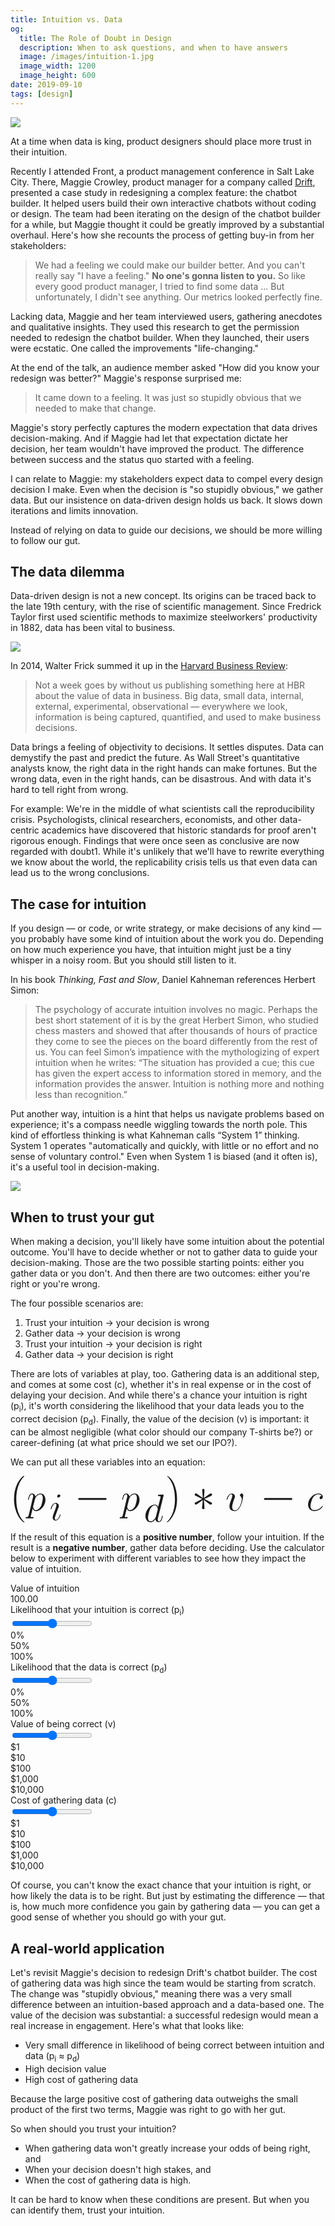 ```yaml
---
title: Intuition vs. Data
og:
  title: The Role of Doubt in Design
  description: When to ask questions, and when to have answers
  image: /images/intuition-1.jpg
  image_width: 1200
  image_height: 600
date: 2019-09-10
tags: [design]
---
```


![](/images/intuition-1.png)

At a time when data is king, product designers should place more trust in their intuition.

Recently I attended Front, a product management conference in Salt Lake City. There, Maggie Crowley, product manager for a company called [Drift](https://www.drift.com/), presented a case study in redesigning a complex feature: the chatbot builder. It helped users build their own interactive chatbots without coding or design. The team had been iterating on the design of the chatbot builder for a while, but Maggie thought it could be greatly improved by a substantial overhaul. Here's how she recounts the process of getting buy-in from her stakeholders:

>  We had a feeling we could make our builder better. And you can't really say "I have a feeling." **No one's gonna listen to you.** So like every good product manager, I tried to find some data ... But unfortunately, I didn't see anything. Our metrics looked perfectly fine.

Lacking data, Maggie and her team interviewed users, gathering anecdotes and qualitative insights. They used this research to get the permission needed to redesign the chatbot builder. When they launched, their users were ecstatic. One called the improvements "life-changing."

At the end of the talk, an audience member asked "How did you know your redesign was better?" Maggie's response surprised me:

>  It came down to a feeling. It was just so stupidly obvious that we needed to make that change.

Maggie's story perfectly captures the modern expectation that data drives decision-making. And if Maggie had let that expectation dictate her decision, her team wouldn't have improved the product. The difference between success and the status quo started with a feeling.

I can relate to Maggie: my stakeholders expect data to compel every design decision I make. Even when the decision is "so stupidly obvious," we gather data. But our insistence on data-driven design holds us back. It slows down iterations and limits innovation.

Instead of relying on data to guide our decisions, we should be more willing to follow our gut.


## The data dilemma

Data-driven design is not a new concept. Its origins can be traced back to the late 19th century, with the rise of scientific management. Since Fredrick Taylor first used scientific methods to maximize steelworkers' productivity in 1882, data has been vital to business. 

![](/images/intuition-3.jpg)

In 2014, Walter Frick summed it up in the [Harvard Business Review](https://hbr.org/2014/05/an-introduction-to-data-driven-decisions-for-managers-who-dont-like-math):

> Not a week goes by without us publishing something here at HBR about the value of data in business. Big data, small data, internal, external, experimental, observational — everywhere we look, information is being captured, quantified, and used to make business decisions.

Data brings a feeling of objectivity to decisions. It settles disputes. Data can demystify the past and predict the future. As Wall Street's quantitative analysts know, the right data in the right hands can make fortunes. But the wrong data, even in the right hands, can be disastrous. And with data it's hard to tell right from wrong.

For example: We're in the middle of what scientists call the reproducibility crisis. Psychologists, clinical researchers, economists, and other data-centric academics have discovered that historic standards for proof aren't rigorous enough. Findings that were once seen as conclusive are now regarded with doubt1. While it's unlikely that we'll have to rewrite everything we know about the world, the replicability crisis tells us that even data can lead us to the wrong conclusions.

## The case for intuition

If you design — or code, or write strategy, or make decisions of any kind — you probably have some kind of intuition about the work you do. Depending on how much experience you have, that intuition might just be a tiny whisper in a noisy room. But you should still listen to it.

In his book _Thinking, Fast and Slow_, Daniel Kahneman references Herbert Simon:

> The psychology of accurate intuition involves no magic. Perhaps the best short statement of it is by the great Herbert Simon, who studied chess masters and showed that after thousands of hours of practice they come to see the pieces on the board differently from the rest of us. You can feel Simon’s impatience with the mythologizing of expert intuition when he writes: “The situation has provided a cue; this cue has given the expert access to information stored in memory, and the information provides the answer. Intuition is nothing more and nothing less than recognition.”

Put another way, intuition is a hint that helps us navigate problems based on experience; it's a compass needle wiggling towards the north pole. This kind of effortless thinking is what Kahneman calls “System 1” thinking. System 1 operates "automatically and quickly, with little or no effort and no sense of voluntary control." Even when System 1 is biased (and it often is), it's a useful tool in decision-making.

![](/images/intuition-2.png)

## When to trust your gut

When making a decision, you'll likely have some intuition about the potential outcome. You'll have to decide whether or not to gather data to guide your decision-making. Those are the two possible starting points: either you gather data or you don't. And then there are two outcomes: either you're right or you're wrong.

The four possible scenarios are:

1. Trust your intuition → your decision is wrong
2. Gather data → your decision is wrong
3. Trust your intuition → your decision is right
4. Gather data → your decision is right

There are lots of variables at play, too. Gathering data is an additional step, and comes at some cost (&#8203;c), whether it's in real expense or in the cost of delaying your decision. And while there's a chance your intuition is right (p<sub>i</sub>), it's worth considering the likelihood that your data leads you to the correct decision (p<sub>d</sub>). Finally, the value of the decision (v) is important: it can be almost negligible (what color should our company T-shirts be?) or career-defining (at what price should we set our IPO?).

We can put all these variables into an equation:

<svg class="intuition--equation" viewBox='0 0  188 28' xmlns="http://www.w3.org/2000/svg" xmlns:xlink="http://www.w3.org/1999/xlink">
  <defs>
    <path id="g" d="M16.3-5.7c.5 0 .9 0 .9-.5s-.4-.5-.9-.5H3c-.4 0-.8 0-.8.5s.4.5.8.5h13.4z"/>
    <path id="j" d="M6.8-10.6c0-.3 0-1-.6-1-.4 0-.7.4-.6.7v.3l.3 3.9L2.7-9l-.4-.2c-.4 0-.7.4-.7.7 0 .4.3.5.5.6l3.5 1.7-3.4 1.7c-.4.2-.6.3-.6.6s.3.7.7.7l.8-.4 2.8-2-.4 4.1c0 .5.5.7.7.7.3 0 .6-.2.6-.7l-.3-4.2 3.1 2.4.5.1c.3 0 .7-.3.7-.7 0-.3-.3-.5-.6-.6L6.7-6.2l3.5-1.6c.4-.2.6-.3.6-.7s-.4-.7-.7-.7l-.9.5-2.7 2 .3-3.9z"/>
    <use id="l" xlink:href="#a"/>
    <use id="e" xlink:href="#b"/>
    <use id="k" xlink:href="#c"/>
    <path id="d" d="M7.6 6C6.4 4.8 3.3 1.7 3.3-6s3-11 4.2-12.2V-18.5C7-18.6 5-16.7 3.7-14a18.7 18.7 0 0 0-1.6 7.8c0 1.8.2 4.8 1.7 8C5 4.4 7 6.2 7.4 6.2c.1 0 .2 0 .2-.2z"/>
    <path id="i" d="M6.5-6.2a20 20 0 0 0-1.6-8 10.4 10.4 0 0 0-3.6-4.4l-.1.2v.1C2.4-17 5.4-13.9 5.4-6.2c0 7.7-3 10.9-4.2 12.1V6l.1.2c.3 0 2.4-1.8 3.6-4.6C6.2-1 6.5-3.8 6.5-6.2z"/>
    <path id="a" d="M8-7.8c-.3 0-.5 0-.8.3-.1 0-.3.4-.3.7 0 .4.3.7.7.7.5 0 1-.4 1-1.3 0-1-1-1.7-2.4-1.7-2.7 0-5.4 3-5.4 5.9C.8-1.4 2 .2 4 .2 7 .2 8.6-2 8.6-2.3c0 0 0-.2-.2-.2l-.2.2A5.3 5.3 0 0 1 4-.3c-1.4 0-1.9-1.1-1.9-2.2 0-.7.4-2.7 1.1-4.1.5-1 1.7-2.1 3-2.1.2 0 1.4 0 1.8 1z"/>
    <path id="h" d="M10.4-13.8v-.3c0-.2-.2-.2-.2-.2H9.1l-1 .1c-.6 0-.7.1-.7.5 0 .2.1.2.4.2 1 0 1 .2 1 .4v.3l-1.3 5C7.3-8.2 6.8-9 5.7-9 3.3-9 .8-6 .8-3 .8-1 2 .3 3.4.3c1.2 0 2.1-.9 2.7-1.6C6.3 0 7.3.2 8 .2S9-.2 9.4-.9l.6-2c0-.2 0-.2-.2-.2s-.2 0-.3.4C9.2-1.5 8.8-.2 8-.2c-.6 0-.7-.5-.7-1l.2-1 2.9-11.6zM6.2-2.5c0 .4 0 .4-.4.8C5.4-1 4.5-.2 3.5-.2c-.9 0-1.3-.8-1.3-2 0-1.1.6-3.4 1-4.3.7-1.5 1.7-2.2 2.5-2.2C7-8.7 7.3-7 7.3-6.8v.3l-1 4z"/>
    <path id="f" d="M5.8-3h-.2c-.1 0-.2 0-.3.4C4.8-.8 4-.2 3.3-.2c-.3 0-.6 0-.6-.7 0-.5.3-1.2.5-1.8l1.4-3.8c.1-.2.3-.6.3-1 0-.8-.7-1.6-1.7-1.6C1.3-9.1.6-6.1.6-6c0 .1 0 .2.2.2S1-5.8 1-6c.6-2 1.4-2.7 2-2.7.2 0 .6 0 .6.7 0 .5-.3 1.2-.4 1.7L1.8-2.5l-.2 1c0 1 .6 1.7 1.6 1.7 1.9 0 2.6-3 2.6-3.2zm-.1-9.9c0-.3-.3-.7-.7-.7-.5 0-1 .5-1 1s.4.7.6.7c.6 0 1-.5 1-1z"/>
    <path id="b" d="M.9 2.6c-.2.6-.2.8-1 .8-.3 0-.5 0-.5.4 0 0 0 .2.2.2h3.6c.2 0 .4 0 .4-.4 0-.2-.1-.2-.5-.2-1 0-1-.1-1-.3 0-.2 1-3.8 1-4.3.3.6.8 1.4 2 1.4 2.3 0 4.8-3 4.8-6 0-2-1.1-3.3-2.6-3.3-1.4 0-2.5 1.3-2.7 1.6-.2-1-1-1.6-1.8-1.6-.6 0-1 .3-1.5 1L.7-6c0 .1 0 .2.2.2s.2 0 .3-.5c.3-1.2.7-2.4 1.5-2.4.5 0 .7.3.7 1 0 .4 0 .7-.2 1L1 2.6zm3.6-9c.1-.6.7-1.2 1-1.5.2-.2 1-.8 1.7-.8 1 0 1.3 1 1.3 2s-.5 3.3-1 4.4C6.8-1.2 6-.3 5-.3 3.6-.2 3.4-2 3.4-2v-.3l1-4z"/>
    <path id="c" d="M9.4-7.7c0-1.3-.6-1.4-.8-1.4-.5 0-1 .5-1 .9 0 .2.2.4.3.5.2.2.7.7.7 1.8C8.6-5 7.4-.2 5-.2c-1.2 0-1.5-1-1.5-1.8 0-1 .5-2.5 1-4 .4-.8.5-1 .5-1.5 0-.8-.7-1.6-1.7-1.6-2 0-2.7 3-2.7 3.1 0 .1 0 .2.2.2S1-5.8 1-6c.6-2 1.4-2.7 2-2.7.2 0 .6 0 .6.7a6 6 0 0 1-.5 1.9c-1 2.6-1 3.3-1 3.8 0 .4 0 1.3.7 1.9.7.6 1.7.6 2 .6 3.4 0 4.5-6.8 4.5-8z"/>
  </defs>
  <g fill="currentColor" transform="matrix(1.13 0 0 1.13 -64 -61.1)">
    <use x="56.4" y="72.4" xlink:href="#d"/>
    <use x="65.2" y="72.4" xlink:href="#e"/>
    <use x="77.3" y="77.4" xlink:href="#f"/>
    <use x="90.2" y="72.4" xlink:href="#g"/>
    <use x="114.9" y="72.4" xlink:href="#e"/>
    <use x="127.1" y="78.2" xlink:href="#h"/>
    <use x="138.1" y="72.4" xlink:href="#i"/>
    <use x="152.3" y="72.4" xlink:href="#j"/>
    <use x="170.2" y="72.4" xlink:href="#k"/>
    <use x="188.3" y="72.4" xlink:href="#g"/>
    <use x="213" y="72.4" xlink:href="#l"/>
  </g>
</svg>

If the result of this equation is a **positive number**, follow your intuition. If the result is a **negative number**, gather data before deciding. Use the calculator below to experiment with different variables to see how they impact the value of intuition.

<script src="/js/intuition.js"></script>
<div class="intuition--container">
<div class="intuition--results l--space-flush">
    <div class="intuition--label">Value of intuition</div>
    <div class="intuition--value t--size-xxl">100.00</div>
</div>
<div class="intuition--slider l--space-flush">
    <div class="intuition--header">Likelihood that your intuition is correct (p<sub>i</sub>)</div>
    <input class="intuition--slider" type="range" value="0.5" min="0" max="1" step="0.01" id="intuition">
    <div class="intuition--labels">
        <div class="intuition--label">0%</div>
        <div class="intuition--label">50%</div>
        <div class="intuition--label">100%</div>
    </div>
</div>
<div class="intuition--slider l--space-flush">
    <div class="intuition--header">Likelihood that the data is correct (p<sub>d</sub>)</div>
    <input class="intuition--slider" type="range" value="0.5" min="0" max="1" step="0.01" id="data">
    <div class="intuition--labels">
        <div class="intuition--label">0%</div>
        <div class="intuition--label">50%</div>
        <div class="intuition--label">100%</div>
    </div>
</div>
<div class="intuition--slider l--space-flush">
    <div class="intuition--header">Value of being correct (v)</div>
    <input class="intuition--slider" type="range" value="2" min="0" max="4" id="correct">
    <div class="intuition--labels intuition--rotated">
        <div class="intuition--label">$1</div>
        <div class="intuition--label">$10</div>
        <div class="intuition--label">$100</div>
        <div class="intuition--label">$1,000</div>
        <div class="intuition--label">$10,000</div>
    </div>
</div>
<div class="slider l--space-flush">
    <div class="intuition--header">Cost of gathering data (c)</div>
    <input class="intuition--slider" type="range" value="2" min="0" max="4" id="cost">
    <div class="intuition--labels intuition--rotated">
        <div class="intuition--label"><span>$1</span></div>
        <div class="intuition--label"><span>$10</span></div>
        <div class="intuition--label"><span>$100</span></div>
        <div class="intuition--label"><span>$1,000</span></div>
        <div class="intuition--label"><span>$10,000</span></div>
    </div>
</div>
</div>

Of course, you can't know the exact chance that your intuition is right, or how likely the data is to be right. But just by estimating the difference — that is, how much more confidence you gain by gathering data — you can get a good sense of whether you should go with your gut.

## A real-world application

Let's revisit Maggie's decision to redesign Drift's chatbot builder. The cost of gathering data was high since the team would be starting from scratch. The change was "stupidly obvious," meaning there was a very small difference between an intuition-based approach and a data-based one. The value of the decision was substantial: a successful redesign would mean a real increase in engagement. Here's what that looks like:

- Very small difference in likelihood of being correct between intuition and data (p<sub>i</sub> ≈ p<sub>d</sub>)
- High decision value
- High cost of gathering data

Because the large positive cost of gathering data outweighs the small product of the first two terms, Maggie was right to go with her gut.

So when should you trust your intuition?

- When gathering data won't greatly increase your odds of being right, and
- When your decision doesn't high stakes, and
- When the cost of gathering data is high.

It can be hard to know when these conditions are present. But when you can identify them, trust your intuition.

[^1]: <https://journals.plos.org/plosbiology/article?id=10.1371/journal.pbio.1002106>